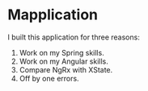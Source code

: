 # Mapplication

I built this application for three reasons:
1. Work on my Spring skills.
2. Work on my Angular skills.
3. Compare NgRx with XState.
4. Off by one errors.


